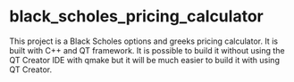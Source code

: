 # black_scholes_pricing_calculator 

This project is a Black Scholes options and greeks pricing calculator. It is built with C++ and QT framework. It is possible to build it without using the QT Creator IDE with qmake but it will be much easier to build it with using QT Creator. 
